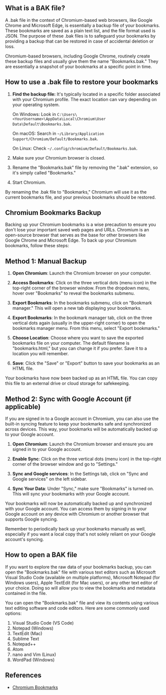 ## What is a BAK file?

A .bak file in the context of Chromium-based web browsers, like Google Chrome and Microsoft Edge, is essentially a backup file of your bookmarks. These bookmarks are saved as a plain text list, and the file format used is JSON. The purpose of these .bak files is to safeguard your bookmarks by providing a backup that can be restored in case of accidental deletion or loss.

Chromium-based browsers, including Google Chrome, routinely create these backup files and usually give them the name "Bookmarks.bak." They are essentially a snapshot of your bookmarks at a specific point in time.

## How to use a .bak file to restore your bookmarks

1. **Find the backup file:** It's typically located in a specific folder associated with your Chromium profile. The exact location can vary depending on your operating system.

   On Windows: Look in `C:\Users\<YourUsername>\AppData\Local\Chromium\User Data\Default\Bookmarks.bak`.

   On macOS: Search in `~/Library/Application Support/Chromium/Default/Bookmarks.bak`.

   On Linux: Check `~/.config/chromium/Default/Bookmarks.bak`.

3. Make sure your Chromium browser is closed.
4. Rename the "Bookmarks.bak" file by removing the ".bak" extension, so it's simply called "Bookmarks."
5. Start Chromium.

By renaming the .bak file to "Bookmarks," Chromium will use it as the current bookmarks file, and your previous bookmarks should be restored.

## Chromium Bookmarks Backup

Backing up your Chromium bookmarks is a wise precaution to ensure you don't lose your important saved web pages and URLs. Chromium is an open-source browser that serves as the base for other browsers like Google Chrome and Microsoft Edge. To back up your Chromium bookmarks, follow these steps:

## Method 1: Manual Backup

1. **Open Chromium**: Launch the Chromium browser on your computer.

2. **Access Bookmarks**: Click on the three vertical dots (menu icon) in the top-right corner of the browser window. From the dropdown menu, hover over "Bookmarks" to reveal the bookmarks submenu.

3. **Export Bookmarks**: In the bookmarks submenu, click on "Bookmark manager." This will open a new tab displaying your bookmarks.

4. **Export Bookmarks**: In the bookmark manager tab, click on the three vertical dots again (usually in the upper-right corner) to open the bookmarks manager menu. From this menu, select "Export bookmarks."

5. **Choose Location**: Choose where you want to save the exported bookmarks file on your computer. The default filename is "bookmarks.html," but you can change it if you prefer. Save it to a location you will remember.

6. **Save**: Click the "Save" or "Export" button to save your bookmarks as an HTML file.

Your bookmarks have now been backed up as an HTML file. You can copy this file to an external drive or cloud storage for safekeeping.

## Method 2: Sync with Google Account (if applicable)

If you are signed in to a Google account in Chromium, you can also use the built-in syncing feature to keep your bookmarks safe and synchronized across devices. This way, your bookmarks will be automatically backed up to your Google account.

1. **Open Chromium**: Launch the Chromium browser and ensure you are signed in to your Google account.

2. **Enable Sync**: Click on the three vertical dots (menu icon) in the top-right corner of the browser window and go to "Settings."

3. **Sync and Google services**: In the Settings tab, click on "Sync and Google services" on the left sidebar.

4. **Sync Your Data**: Under "Sync," make sure "Bookmarks" is turned on. This will sync your bookmarks with your Google account.

Your bookmarks will now be automatically backed up and synchronized with your Google account. You can access them by signing in to your Google account on any device with Chromium or another browser that supports Google syncing.

Remember to periodically back up your bookmarks manually as well, especially if you want a local copy that's not solely reliant on your Google account's syncing.

## How to open a BAK file

If you want to explore the raw data of your bookmarks backup, you can open the "Bookmarks.bak" file with various text editors such as Microsoft Visual Studio Code (available on multiple platforms), Microsoft Notepad (for Windows users), Apple TextEdit (for Mac users), or any other text editor of your choice. Doing so will allow you to view the bookmarks and metadata contained in the file.

You can open the "Bookmarks.bak" file and view its contents using various text editing software and code editors. Here are some commonly used options:

1. Visual Studio Code (VS Code)
2. Notepad (Windows)
3. TextEdit (Mac)
4. Sublime Text
5. Notepad++
6. Atom
7. nano and Vim (Linux)
8. WordPad (Windows)

## References
* [Chromium Bookmarks](https://www.chromium.org/user-experience/bookmarks/)
